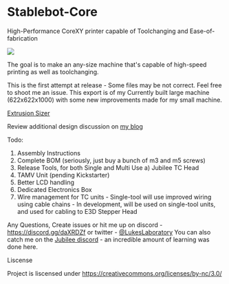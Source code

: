 # Stablebot-Core
High-Performance CoreXY printer capable of Toolchanging and Ease-of-fabrication

![](https://pbs.twimg.com/media/Eg1AolzX0AAoIeH?format=jpg&name=large)

The goal is to make an any-size machine that's capable of high-speed printing as well as toolchanging. 

This is the first attempt at release - Some files may be not correct. Feel free to shoot me an issue. This export is of my Currently built large machine (622x622x1000) with some new improvements made for my small machine. 

[Extrusion Sizer](https://docs.google.com/spreadsheets/d/e/2PACX-1vTLunrlETLCIH64-9QaH8qC3pTpKAKrUyyXtyPSrejF00iHR1POlAnIlyCopPyQnQImq5J9MzHw9yq7/pubhtml)

Review additional design discussion on [my blog](https://www.lukeslab.online/blog/tag/Stablebot)

Todo:
1) Assembly Instructions
2) Complete BOM (seriously, just buy a bunch of m3 and m5 screws)
3) Release Tools, for both Single and Multi Use
  a) Jubilee TC Head
4) TAMV Unit (pending Kickstarter)
5) Better LCD handling
6) Dedicated Electronics Box
7) Wire management for TC units - Single-tool will use improved wiring using cable chains - In development, will be used on single-tool units, and used for cabling to E3D Stepper Head

Any Questions, Create issues or hit me up on discord - https://discord.gg/daXRDZf or twitter - [@LukesLaboratory](https://twitter.com/LukesLaboratory)
You can also catch me on the [Jubilee discord](https://discord.gg/bPFuWEHP) - an incredible amount of learning was done here. 

Liscense

Project is liscensed under https://creativecommons.org/licenses/by-nc/3.0/
